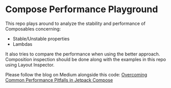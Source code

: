 # Compose Performance Playground

This repo plays around to analyze the stability and performance of Composables concerning:
- Stable/Unstable properties
- Lambdas

It also tries to compare the performance when using the better approach.
Composition inspection should be done along with the examples in this repo using Layout Inspector.

Please follow the blog on Medium alongside this code:
[Overcoming Common Performance Pitfalls in Jetpack Compose](https://medium.com/@pushpalroy2007/overcoming-common-performance-pitfalls-in-jetpack-compose-98e6b155fbb4)
